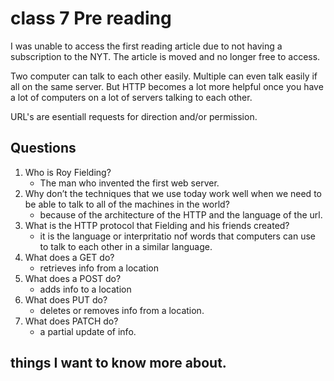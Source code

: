 # class 7 Pre reading

I was unable to access the first reading article due to not having a subscription to the NYT. The article is moved and no longer free to access.

Two computer can talk to each other easily. Multiple can even talk easily if all on the same server. But HTTP becomes a lot more helpful once you have a lot of computers on a lot of servers talking to each other. 

URL's are esentiall requests for direction and/or permission.

## Questions

1. Who is Roy Fielding?
    - The man who invented the first web server.
2. Why don’t the techniques that we use today work well when we need to be able to talk to all of the machines in the world?
    - because of the architecture of the HTTP and the language of the url.
3. What is the HTTP protocol that Fielding and his friends created?
    - it is the language or interpritatio nof words that computers can use to talk to each other in a similar language. 
4. What does a GET do?
    - retrieves info from a location
5. What does a POST do?
    - adds info to a location
6. What does PUT do?
    - deletes or removes info from a location.
7. What does PATCH do?
    - a partial update of info.


## things I want to know more about.